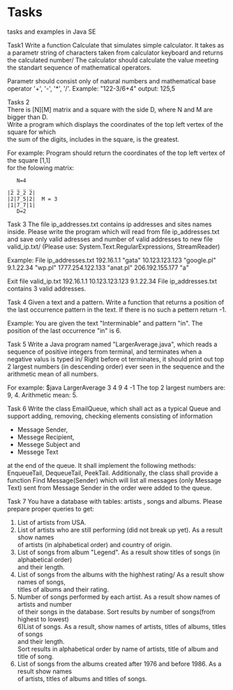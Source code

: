 # Tasks
tasks and examples in Java SE

Task1
Write a function Calculate that simulates simple calculator. It takes as a parametr string 
of characters taken from calculator keyboard and returns the calculated number/
The calculator should calculate the value meeting the standart sequence of mathematical operators.

Parametr should consist only of natural numbers and mathematical base operator '+', '-', '*', '/'.
Example:
"122-3/6+4"
output: 125,5

Tasks 2  
There is [N][M] matrix and a square with the side D, where N and M are bigger than D.  
Write a program which displays the coordinates of the top left vertex of the square for which  
the sum of the digits, includes in the square, is the greatest.  

For example: Program should return the coordinates of the top left vertex of the square [1,1]  
for the folowing matrix:  

       N=4
     _ _ _ _
    |2 2_2 2|
    |2|7_5|2|  M = 3
    |1|7_7|1|     
       D=2
       
       
Task 3 
The file ip_addresses.txt contains ip addresses and sites names inside. Please write
the program which will read from file ip_addresses.txt and save only valid adresses
and number of valid addresses to new file valid_ip.txt/
(Please use: System.Text.RegularExpressions, StreamReader)

Example:
File ip_addresses.txt
192.16.1.1 "gata"
10.123.123.123 "google.pl"
9.1.22.34 "wp.pl"
1777.254.122.133 "anat.pl"
206.192.155.177 "a"

Exit file valid_ip.txt
192.16.1.1
10.123.123.123
9.1.22.34
File ip_addresses.txt contains 3 valid addresses.

Task 4
Given a text and a pattern. Write a function that returns a position of the last occurrence
pattern in the text. If there is no such a pettern return -1.

Example:
You are given the text "Interminable" and pattern "in". The position of the last occurrence
"in" is 6.

Task 5
Write a Java program named "LargerAverage.java", which reads a sequence of positive integers
from terminal, and terminates when a negative valus is typed in/ Right before ot terminates,
it should print out top 2 largest numbers (in descending order) ever seen in the sequence
and the arithmetic mean of all numbers.

For example:
$java LargerAverage
3
4
9
4
-1
The top 2 largest numbers are: 9, 4.
Arithmetic mean: 5.

Task 6 
Write the class EmailQueue, which shall act as a typical Queue and support adding,
removing, checking elements consisting of information

- Message Sender,
- Messege Recipient,
- Messege Subject and
- Messege Text

at the end of the queue. It shall implement the following methods: EnqueueTail, DequeueTail,
PeekTail. Additionally, the class shall provide a function Find Message(Sender) which
will list all messages (only Message Text) sent from Message Sender in the order 
were added to the queue.

Task 7
You have a database with tables: artists , songs and albums. Please prepare proper queries to get:

1) List of artists from USA.  
2) List of artists who are still performing (did not break up yet). As a result show names   
of artists (in alphabetical order) and country of origin.  
3) List of songs from album "Legend". As a result show titles of songs (in alphabetical order)  
and their length.  
4) List of songs from the albums with the highhest rating/ As a result show names of songs,  
titles of albums and their rating.  
5) Number of songs performed by each artist. As a result show names of artists and number   
of their songs in the database. Sort results by number of songs(from highest to lowest)  
6)List of songs. As a result, show names of artists, titles of albums, titles of songs   
and their length.  
Sort results in alphabetical order by name of artists, title of album and title of song.  
7) List of songs from the albums created after 1976 and before 1986. As a result show names  
of artists, titles of albums and titles of songs.  

